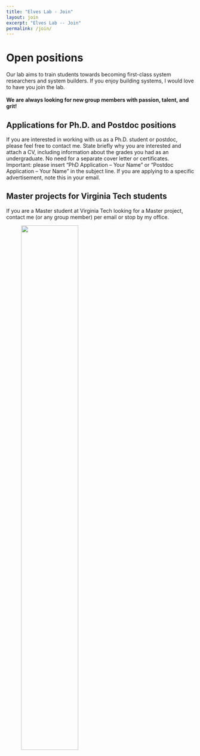 ```yaml
---
title: "Elves Lab - Join"
layout: join
excerpt: "Elves Lab -- Join"
permalink: /join/
---
```


# Open positions

Our lab aims to train students towards becoming first-class system researchers and system builders. If you enjoy building systems, I would love to have you join the lab. <br /><br />
**We are always looking for new group members with passion, talent, and grit!**

## Applications for Ph.D. and Postdoc positions

If you are interested in working with us as a Ph.D. student or postdoc, please feel free to contact me. State briefly why you are interested and attach a CV, including information about the grades you had as an undergraduate. No need for a separate cover letter or certificates. Important: please insert “PhD Application – Your Name” or “Postdoc Application – Your Name” in the subject line. If you are applying to a specific advertisement, note this in your email.

## Master projects for Virginia Tech students

If you are a Master student at Virginia Tech looking for a Master project, contact me (or any group member) per email or stop by my office.

<figure>
<img src="{{ site.url }}{{ site.baseurl }}/images/picpic/WebpageLeiden_red.jpg" width="60%" >
</figure>

